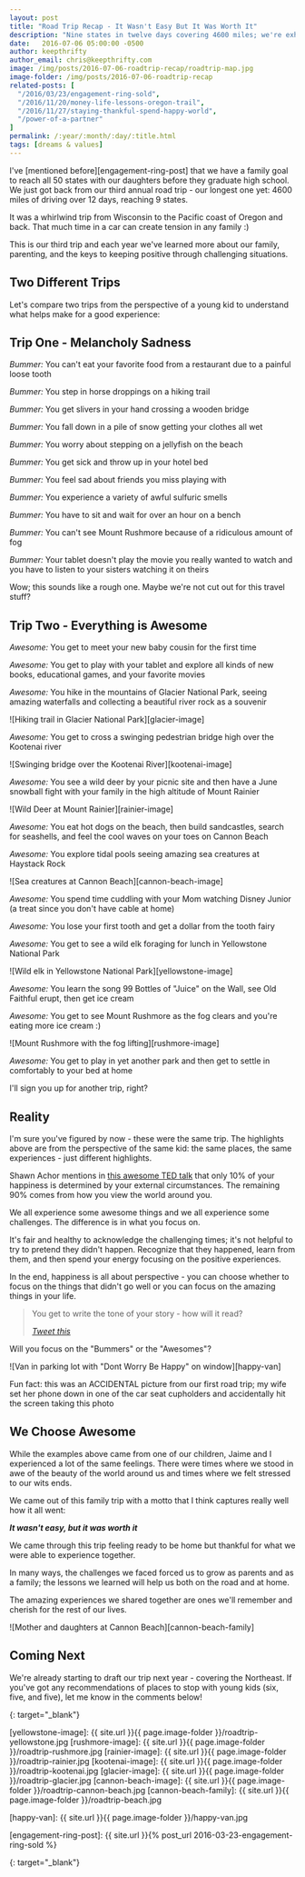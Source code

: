 ```yaml
---
layout: post
title: "Road Trip Recap - It Wasn't Easy But It Was Worth It"
description: "Nine states in twelve days covering 4600 miles; we're exhausted but man it was worth it"
date:   2016-07-06 05:00:00 -0500
author: keepthrifty
author_email: chris@keepthrifty.com
image: /img/posts/2016-07-06-roadtrip-recap/roadtrip-map.jpg
image-folder: /img/posts/2016-07-06-roadtrip-recap
related-posts: [
  "/2016/03/23/engagement-ring-sold",
  "/2016/11/20/money-life-lessons-oregon-trail",
  "/2016/11/27/staying-thankful-spend-happy-world",
  "/power-of-a-partner"
]
permalink: /:year/:month/:day/:title.html
tags: [dreams & values]
---
```


I've [mentioned before][engagement-ring-post] that we have a family goal to reach all 50 states with our daughters before they graduate high school. We just got back from our third annual road trip - our longest one yet: 4600 miles of driving over 12 days, reaching 9 states.

It was a whirlwind trip from Wisconsin to the Pacific coast of Oregon and back. That much time in a car can create tension in any family :)

This is our third trip and each year we've learned more about our family, parenting, and the keys to keeping positive through challenging situations.

## Two Different Trips #

Let's compare two trips from the perspective of a young kid to understand what helps make for a good experience:

## Trip One - Melancholy Sadness #

_Bummer:_ You can't eat your favorite food from a restaurant due to a painful loose tooth

_Bummer:_ You step in horse droppings on a hiking trail

_Bummer:_ You get slivers in your hand crossing a wooden bridge

_Bummer:_ You fall down in a pile of snow getting your clothes all wet

_Bummer:_ You worry about stepping on a jellyfish on the beach

_Bummer:_ You get sick and throw up in your hotel bed

_Bummer:_ You feel sad about friends you miss playing with

_Bummer:_ You experience a variety of awful sulfuric smells

_Bummer:_ You have to sit and wait for over an hour on a bench

_Bummer:_ You can't see Mount Rushmore because of a ridiculous amount of fog

_Bummer:_ Your tablet doesn't play the movie you really wanted to watch and you have to listen to your sisters watching it on theirs

Wow; this sounds like a rough one. Maybe we're not cut out for this travel stuff?

## Trip Two - Everything is Awesome #

_Awesome:_ You get to meet your new baby cousin for the first time

_Awesome:_ You get to play with your tablet and explore all kinds of new books, educational games, and your favorite movies

_Awesome:_ You hike in the mountains of Glacier National Park, seeing amazing waterfalls and collecting a beautiful river rock as a souvenir

![Hiking trail in Glacier National Park][glacier-image]

_Awesome:_ You get to cross a swinging pedestrian bridge high over the Kootenai river

![Swinging bridge over the Kootenai River][kootenai-image]

_Awesome:_ You see a wild deer by your picnic site and then have a June snowball fight with your family in the high altitude of Mount Rainier

![Wild Deer at Mount Rainier][rainier-image]

_Awesome:_ You eat hot dogs on the beach, then build sandcastles, search for seashells, and feel the cool waves on your toes on Cannon Beach

_Awesome:_ You explore tidal pools seeing amazing sea creatures at Haystack Rock

![Sea creatures at Cannon Beach][cannon-beach-image]

_Awesome:_ You spend time cuddling with your Mom watching Disney Junior (a treat since you don't have cable at home)

_Awesome:_ You lose your first tooth and get a dollar from the tooth fairy

_Awesome:_ You get to see a wild elk foraging for lunch in Yellowstone National Park

![Wild elk in Yellowstone National Park][yellowstone-image]

_Awesome:_ You learn the song 99 Bottles of "Juice" on the Wall, see Old Faithful erupt, then get ice cream

_Awesome:_ You get to see Mount Rushmore as the fog clears and you're eating more ice cream :)

![Mount Rushmore with the fog lifting][rushmore-image]

_Awesome:_ You get to play in yet another park and then get to settle in comfortably to your bed at home

I'll sign you up for another trip, right?

## Reality #

I'm sure you've figured by now - these were the same trip. The highlights above are from the perspective of the same kid: the same places, the same experiences - just different highlights.

Shawn Achor mentions in [this awesome TED talk][shawn-achor-happiness-ted] that only 10% of your happiness is determined by your external circumstances. The remaining 90% comes from how you view the world around you.

We all experience some awesome things and we all experience some challenges. The difference is in what you focus on.

It's fair and healthy to acknowledge the challenging times; it's not helpful to try to pretend they didn't happen. Recognize that they happened, learn from them, and then spend your energy focusing on the positive experiences.

In the end, happiness is all about perspective - you can choose whether to focus on the things that didn't go well or you can focus on the amazing things in your life.

> You get to write the tone of your story - how will it read?
>
> _[Tweet this][tweet-quote]_

Will you focus on the "Bummers" or the "Awesomes"?

![Van in parking lot with "Dont Worry Be Happy" on window][happy-van]

<div class="image-caption">Fun fact: this was an ACCIDENTAL picture from our first road trip; my wife set her phone down in one of the car seat cupholders and accidentally hit the screen taking this photo</div>

## We Choose Awesome #

While the examples above came from one of our children, Jaime and I experienced a lot of the same feelings. There were times where we stood in awe of the beauty of the world around us and times where we felt stressed to our wits ends.

We came out of this family trip with a motto that I think captures really well how it all went:

___It wasn't easy, but it was worth it___

We came through this trip feeling ready to be home but thankful for what we were able to experience together.

In many ways, the challenges we faced forced us to grow as parents and as a family; the lessons we learned will help us both on the road and at home.

The amazing experiences we shared together are ones we'll remember and cherish for the rest of our lives.

![Mother and daughters at Cannon Beach][cannon-beach-family]

## Coming Next #

We're already starting to draft our trip next year - covering the Northeast. If you've got any recommendations of places to stop with young kids (six, five, and five), let me know in the comments below!


[tweet-quote]: https://twitter.com/intent/tweet?text=You%20get%20to%20write%20the%20tone%20of%20your%20story%20-%20how%20will%20it%20read%3F%20https%3A%2F%2Fwww.keepthrifty.com%2F2016%2F07%2F06%2Froadtrip-recap.html%20via%20%40keepthrifty&source=clicktotweet&related=clicktotweet
{: target="_blank"}

[yellowstone-image]: {{ site.url }}{{ page.image-folder }}/roadtrip-yellowstone.jpg
[rushmore-image]: {{ site.url }}{{ page.image-folder }}/roadtrip-rushmore.jpg
[rainier-image]: {{ site.url }}{{ page.image-folder }}/roadtrip-rainier.jpg
[kootenai-image]: {{ site.url }}{{ page.image-folder }}/roadtrip-kootenai.jpg
[glacier-image]: {{ site.url }}{{ page.image-folder }}/roadtrip-glacier.jpg
[cannon-beach-image]: {{ site.url }}{{ page.image-folder }}/roadtrip-cannon-beach.jpg
[cannon-beach-family]: {{ site.url }}{{ page.image-folder }}/roadtrip-beach.jpg

[happy-van]: {{ site.url }}{{ page.image-folder }}/happy-van.jpg

[engagement-ring-post]: {{ site.url }}{% post_url 2016-03-23-engagement-ring-sold %}

[shawn-achor-happiness-ted]: https://www.ted.com/talks/shawn_achor_the_happy_secret_to_better_work?language=en]
{: target="_blank"}
